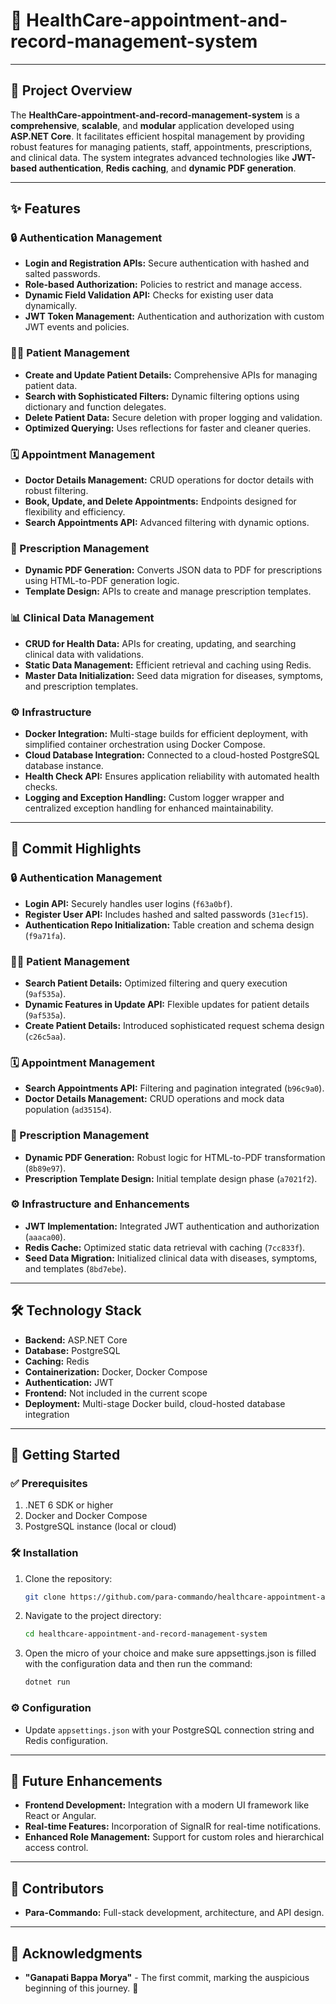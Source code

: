 # 🏥 HealthCare-appointment-and-record-management-system

---

## 🌟 Project Overview

The **HealthCare-appointment-and-record-management-system** is a **comprehensive**, **scalable**, and **modular** application developed using **ASP.NET Core**. It facilitates efficient hospital management by providing robust features for managing patients, staff, appointments, prescriptions, and clinical data. The system integrates advanced technologies like **JWT-based authentication**, **Redis caching**, and **dynamic PDF generation**.

---

## ✨ Features

### 🔒 Authentication Management
- **Login and Registration APIs:** Secure authentication with hashed and salted passwords.
- **Role-based Authorization:** Policies to restrict and manage access.
- **Dynamic Field Validation API:** Checks for existing user data dynamically.
- **JWT Token Management:** Authentication and authorization with custom JWT events and policies.

### 🧑‍⚕️ Patient Management
- **Create and Update Patient Details:** Comprehensive APIs for managing patient data.
- **Search with Sophisticated Filters:** Dynamic filtering options using dictionary and function delegates.
- **Delete Patient Data:** Secure deletion with proper logging and validation.
- **Optimized Querying:** Uses reflections for faster and cleaner queries.

### 🗓️ Appointment Management
- **Doctor Details Management:** CRUD operations for doctor details with robust filtering.
- **Book, Update, and Delete Appointments:** Endpoints designed for flexibility and efficiency.
- **Search Appointments API:** Advanced filtering with dynamic options.

### 💊 Prescription Management
- **Dynamic PDF Generation:** Converts JSON data to PDF for prescriptions using HTML-to-PDF generation logic.
- **Template Design:** APIs to create and manage prescription templates.

### 📊 Clinical Data Management
- **CRUD for Health Data:** APIs for creating, updating, and searching clinical data with validations.
- **Static Data Management:** Efficient retrieval and caching using Redis.
- **Master Data Initialization:** Seed data migration for diseases, symptoms, and prescription templates.

### ⚙️ Infrastructure
- **Docker Integration:** Multi-stage builds for efficient deployment, with simplified container orchestration using Docker Compose.
- **Cloud Database Integration:** Connected to a cloud-hosted PostgreSQL database instance.
- **Health Check API:** Ensures application reliability with automated health checks.
- **Logging and Exception Handling:** Custom logger wrapper and centralized exception handling for enhanced maintainability.

---

## 📜 Commit Highlights

### 🔒 Authentication Management
- **Login API:** Securely handles user logins (`f63a0bf`).
- **Register User API:** Includes hashed and salted passwords (`31ecf15`).
- **Authentication Repo Initialization:** Table creation and schema design (`f9a71fa`).

### 🧑‍⚕️ Patient Management
- **Search Patient Details:** Optimized filtering and query execution (`9af535a`).
- **Dynamic Features in Update API:** Flexible updates for patient details (`9af535a`).
- **Create Patient Details:** Introduced sophisticated request schema design (`c26c5aa`).

### 🗓️ Appointment Management
- **Search Appointments API:** Filtering and pagination integrated (`b96c9a0`).
- **Doctor Details Management:** CRUD operations and mock data population (`ad35154`).

### 💊 Prescription Management
- **Dynamic PDF Generation:** Robust logic for HTML-to-PDF transformation (`8b89e97`).
- **Prescription Template Design:** Initial template design phase (`a7021f2`).

### ⚙️ Infrastructure and Enhancements
- **JWT Implementation:** Integrated JWT authentication and authorization (`aaaca00`).
- **Redis Cache:** Optimized static data retrieval with caching (`7cc833f`).
- **Seed Data Migration:** Initialized clinical data with diseases, symptoms, and templates (`8bd7ebe`).

---

## 🛠️ Technology Stack

- **Backend:** ASP.NET Core
- **Database:** PostgreSQL
- **Caching:** Redis
- **Containerization:** Docker, Docker Compose
- **Authentication:** JWT
- **Frontend:** Not included in the current scope
- **Deployment:** Multi-stage Docker build, cloud-hosted database integration

---

## 🚀 Getting Started

### ✅ Prerequisites
1. .NET 6 SDK or higher
2. Docker and Docker Compose
3. PostgreSQL instance (local or cloud)

### 🛠️ Installation
1. Clone the repository:
   ```bash
   git clone https://github.com/para-commando/healthcare-appointment-and-record-management-system.git
   ```
2. Navigate to the project directory:
   ```bash
   cd healthcare-appointment-and-record-management-system
   ```
3. Open the micro of your choice and make sure appsettings.json is filled with the configuration data and then run the command:
   ```bash
   dotnet run
   ```

### ⚙️ Configuration
- Update `appsettings.json` with your PostgreSQL connection string and Redis configuration.

---

## 🔮 Future Enhancements

- **Frontend Development:** Integration with a modern UI framework like React or Angular.
- **Real-time Features:** Incorporation of SignalR for real-time notifications.
- **Enhanced Role Management:** Support for custom roles and hierarchical access control.

---

## 👥 Contributors

- **Para-Commando:** Full-stack development, architecture, and API design.

---

## 🙏 Acknowledgments

- **"Ganapati Bappa Morya"** - The first commit, marking the auspicious beginning of this journey. 🎉
